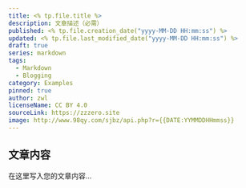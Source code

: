 ```yaml
---
title: <% tp.file.title %>
description: 文章描述（必需）
published: <% tp.file.creation_date("yyyy-MM-DD HH:mm:ss") %>
updated: <% tp.file.last_modified_date("yyyy-MM-DD HH:mm:ss") %>
draft: true
series: markdown
tags:
  - Markdown
  - Blogging
category: Examples
pinned: true
author: zwl
licenseName: CC BY 4.0
sourceLink: https://zzzero.site
image: http://www.98qy.com/sjbz/api.php?r={{DATE:YYMMDDHHmmss}}
---
```



## 文章内容

在这里写入您的文章内容...
